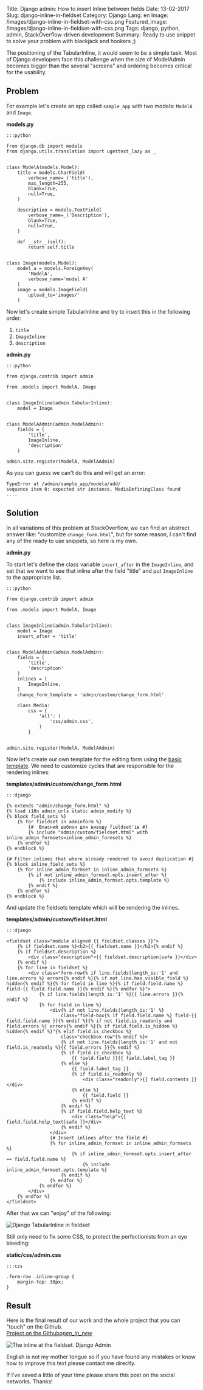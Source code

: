 Title: Django admin: How to insert Inline between fields
Date: 13-02-2017
Slug: django-inline-in-fieldset
Category: Django
Lang: en
Image: /images/django-inline-in-fieldset-with-css.png
Featured_image: /images/django-inline-in-fieldset-with-css.png
Tags: django, python, admin, StackOverflow-driven development
Summary: Ready to use snippet to solve your problem with blackjack and hookers ;)


The positioning of the TabularInline, it would seem to be a simple task. Most of Django developers
face this challenge when the size of ModelAdmin becomes bigger than the several "screens" and
ordering becomes critical for the usability.

## Problem

For example let's create an app called `sample_app` with two models: `ModelA` and `Image`.

__models.py__

```
:::python 

from django.db import models
from django.utils.translation import ugettext_lazy as _


class ModelA(models.Model):
    title = models.CharField(
        verbose_name=_('title'),
        max_length=255,
        blank=True,
        null=True,
    )

    description = models.TextField(
        verbose_name=_('Description'),
        blank=True,
        null=True,
    )

    def __str__(self):
        return self.title


class Image(models.Model):
    model_a = models.ForeignKey(
        'ModelA',
        verbose_name='model A'
    )
    image = models.ImageField(
        upload_to='images/'
    )

```

Now let's create simple TabularInline and try to insert this in the following order:

1. `title`
2. `ImageInline`
3. `description`

__admin.py__

```
:::python

from django.contrib import admin

from .models import ModelA, Image


class ImageInline(admin.TabularInline):
    model = Image


class ModelAAdmin(admin.ModelAdmin):
    fields = (
        'title',
        ImageInline,
        'description'
    )

admin.site.register(ModelA, ModelAAdmin)

```
As you can guess we can't do this and will get an error:

```
TypeError at /admin/sample_app/modela/add/
sequence item 0: expected str instance, MediaDefiningClass found
....
```

## Solution

In all variations of this problem at StackOverflow, we can find an abstract answer like: "customize
`change_form.html`", but for some reason, I can't find any of the ready to use snippets, so here is my own.

__admin.py__

To start let's define the class variable `insert_after` in the `ImageInline`, and set that we want to see that
inline after the field "title" and put `ImageInline` to the appropriate list.

```
:::python

from django.contrib import admin

from .models import ModelA, Image


class ImageInline(admin.TabularInline):
    model = Image
    insert_after = 'title'


class ModelAAdmin(admin.ModelAdmin):
    fields = (
        'title',
        'description'
    )
    inlines = [
        ImageInline,
    ]
    change_form_template = 'admin/custom/change_form.html'

    class Media:
        css = {
            'all': (
                'css/admin.css',
            )
        }


admin.site.register(ModelA, ModelAAdmin)
```

Now let's create our own template for the editing form using
the
[basic template](https://github.com/django/django/blob/master/django/contrib/admin/templates/admin/change_form.html). We
need to customize cycles that are responsible for the rendering inlines:

__templates/admin/custom/change_form.html__


```
:::django

{% extends "admin/change_form.html" %}
{% load i18n admin_urls static admin_modify %}
{% block field_sets %}
    {% for fieldset in adminform %}
        {#  Власний шаблон для виводу fieldset'ів #}
        {% include "admin/custom/fieldset.html" with inline_admin_formsets=inline_admin_formsets %}
    {% endfor %}
{% endblock %}

{# Filter inlines that where already rendered to avoid duplication #}
{% block inline_field_sets %}
    {% for inline_admin_formset in inline_admin_formsets %}
        {% if not inline_admin_formset.opts.insert_after %}
            {% include inline_admin_formset.opts.template %}
        {% endif %}
    {% endfor %}
{% endblock %}
```

And update the fieldsets template which will be rendering the inlines.

__templates/admin/custom/fieldset.html__

```
:::django

<fieldset class="module aligned {{ fieldset.classes }}">
    {% if fieldset.name %}<h2>{{ fieldset.name }}</h2>{% endif %}
    {% if fieldset.description %}
        <div class="description">{{ fieldset.description|safe }}</div>
    {% endif %}
    {% for line in fieldset %}
        <div class="form-row{% if line.fields|length_is:'1' and line.errors %} errors{% endif %}{% if not line.has_visible_field %} hidden{% endif %}{% for field in line %}{% if field.field.name %} field-{{ field.field.name }}{% endif %}{% endfor %}">
            {% if line.fields|length_is:'1' %}{{ line.errors }}{% endif %}
            {% for field in line %}
                <div{% if not line.fields|length_is:'1' %}
                    class="field-box{% if field.field.name %} field-{{ field.field.name }}{% endif %}{% if not field.is_readonly and field.errors %} errors{% endif %}{% if field.field.is_hidden %} hidden{% endif %}"{% elif field.is_checkbox %}
                    class="checkbox-row"{% endif %}>
                    {% if not line.fields|length_is:'1' and not field.is_readonly %}{{ field.errors }}{% endif %}
                    {% if field.is_checkbox %}
                        {{ field.field }}{{ field.label_tag }}
                    {% else %}
                        {{ field.label_tag }}
                        {% if field.is_readonly %}
                            <div class="readonly">{{ field.contents }}</div>
                        {% else %}
                            {{ field.field }}
                        {% endif %}
                    {% endif %}
                    {% if field.field.help_text %}
                        <div class="help">{{ field.field.help_text|safe }}</div>
                    {% endif %}
                </div>
                {# Insert inlines after the field #}
                {% for inline_admin_formset in inline_admin_formsets %}
                        {% if inline_admin_formset.opts.insert_after == field.field.name %}
                            {% include inline_admin_formset.opts.template %}
                    {% endif %}
                {% endfor %}
            {% endfor %}
        </div>
    {% endfor %}
</fieldset>
```

After that we can "enjoy" of the following:

![Django TabularInline in fieldset](/images/django-inline-in-fieldset.png)

Still only need to fix some CSS, to protect the perfectionists from an eye bleeding:

__static/css/admin.css__

```
:::css

.form-row .inline-group {
    margin-top: 30px;
}
```

## Result

<p style="margin-bottom: 0">Here is the final result of our work and the whole project that you can
"touch" on the Github.</p>
<div class="col-xs-12 col-sm-12 text-center" style="margin-bottom:10px;">
<a class="btn btn-success btn-raised btn-lg" href="https://github.com/linevich/samples/tree/master/inlines_in_fieldsets"
target="_blabk">
Project on the Github<i class="material-icons">open_in_new</i>
</a>
</div>

![The inline at the fieldset. Django Admin](/images/django-inline-in-fieldset-with-css.png)

English is not my mother tongue so if you have found any mistakes or know how to improve this text
please contact me directly.

If I've saved a little of your time please share this post on the social networks. Thanks!
